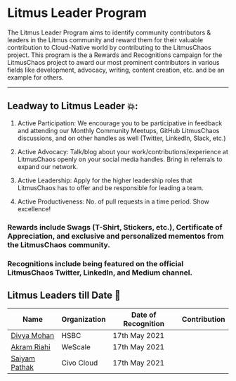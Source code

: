 # Litmus Leader Program
The Litmus Leader Program aims to identify community contributors & leaders in the Litmus community and reward them for their valuable contribution to Cloud-Native world by contributing to the LitmusChaos project.
This program is the a Rewards and Recognitions campaign for the LitmusChaos project to award our most prominent contributors in various fields like development, advocacy, writing, content creation, etc. and be an example for others.

----------------------

## Leadway to Litmus Leader 💥:

1. Active Participation: We encourage you to be participative in feedback and attending our Monthly Community Meetups, GitHub LitmusChaos discussions, and on other handles as well (Twitter, LinkedIn, Slack, etc.)

2. Active Advocacy: Talk/blog about your work/contributions/experience at LitmusChaos openly on your social media handles. Bring in referrals to expand our network.

3. Active Leadership: Apply for the higher leadership roles that LitmusChaos has to offer and be responsible for leading a team.

4. Active Productiveness: No. of pull requests in a time period. Show excellence!

### Rewards include Swags (T-Shirt, Stickers, etc.), Certificate of Appreciation, and exclusive and personalized mementos from the LitmusChaos community.

### Recognitions include being featured on the official LitmusChaos Twitter, LinkedIn, and Medium channel.

## Litmus Leaders till Date 🎉

| Name | Organization | Date of Recognition| Contribution |
| ------------- | ---------- | ---------- | ---------- |
| [Divya Mohan](https://twitter.com/Divya_Mohan02)| HSBC | 17th May 2021 | |
| [Akram Riahi](https://twitter.com/AkramRiahi4) | WeScale | 17th May 2021 | |
| [Saiyam Pathak](https://twitter.com/SaiyamPathak) | Civo Cloud | 17th May 2021 | |



